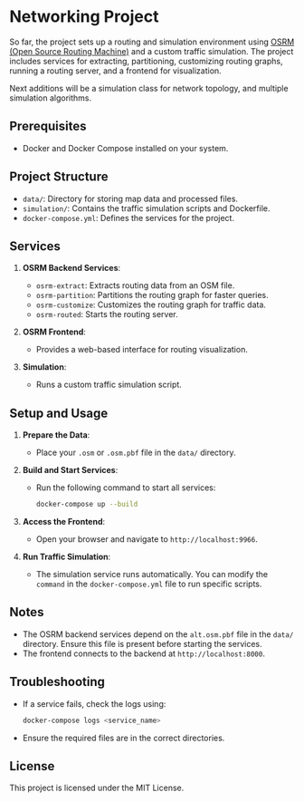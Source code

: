 # Networking Project

So far, the project sets up a routing and simulation environment using [OSRM (Open Source Routing Machine)](https://project-osrm.org/) and a custom traffic simulation. The project includes services for extracting, partitioning, customizing routing graphs, running a routing server, and a frontend for visualization.

Next additions will be a simulation class for network topology, and multiple simulation algorithms.

## Prerequisites

- Docker and Docker Compose installed on your system.

## Project Structure

- `data/`: Directory for storing map data and processed files.
- `simulation/`: Contains the traffic simulation scripts and Dockerfile.
- `docker-compose.yml`: Defines the services for the project.

## Services

1. **OSRM Backend Services**:
   - `osrm-extract`: Extracts routing data from an OSM file.
   - `osrm-partition`: Partitions the routing graph for faster queries.
   - `osrm-customize`: Customizes the routing graph for traffic data.
   - `osrm-routed`: Starts the routing server.

2. **OSRM Frontend**:
   - Provides a web-based interface for routing visualization.

3. **Simulation**:
   - Runs a custom traffic simulation script.

## Setup and Usage

1. **Prepare the Data**:
   - Place your `.osm` or `.osm.pbf` file in the `data/` directory.

2. **Build and Start Services**:
   - Run the following command to start all services:
     ```bash
     docker-compose up --build
     ```

3. **Access the Frontend**:
   - Open your browser and navigate to `http://localhost:9966`.

4. **Run Traffic Simulation**:
   - The simulation service runs automatically. You can modify the `command` in the `docker-compose.yml` file to run specific scripts.

## Notes

- The OSRM backend services depend on the `alt.osm.pbf` file in the `data/` directory. Ensure this file is present before starting the services.
- The frontend connects to the backend at `http://localhost:8000`.

## Troubleshooting

- If a service fails, check the logs using:
  ```bash
  docker-compose logs <service_name>
  ```
- Ensure the required files are in the correct directories.

## License

This project is licensed under the MIT License.
